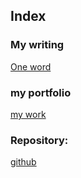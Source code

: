 ## Index

### My writing
[One word](https://github.com/NadaTuzh/english-for-designers/tree/main/01-one-word)

### my portfolio
[my work](https://github.com/NadaTuzh/english-for-designers/tree/main/02-first-impression)

### Repository:
[github](https://github.com/NadaTuzh/english-for-designers)
